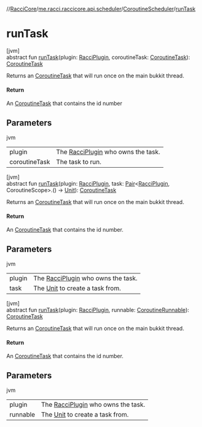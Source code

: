 //[RacciCore](../../../index.md)/[me.racci.raccicore.api.scheduler](../index.md)/[CoroutineScheduler](index.md)/[runTask](run-task.md)

# runTask

[jvm]\
abstract fun [runTask](run-task.md)(plugin: [RacciPlugin](../../me.racci.raccicore.api.plugin/-racci-plugin/index.md), coroutineTask: [CoroutineTask](../-coroutine-task/index.md)): [CoroutineTask](../-coroutine-task/index.md)

Returns an [CoroutineTask](../-coroutine-task/index.md) that will run once on the main bukkit thread.

#### Return

An [CoroutineTask](../-coroutine-task/index.md) that contains the id number

## Parameters

jvm

| | |
|---|---|
| plugin | The [RacciPlugin](../../me.racci.raccicore.api.plugin/-racci-plugin/index.md) who owns the task. |
| coroutineTask | The task to run. |

[jvm]\
abstract fun [runTask](run-task.md)(plugin: [RacciPlugin](../../me.racci.raccicore.api.plugin/-racci-plugin/index.md), task: [Pair](https://kotlinlang.org/api/latest/jvm/stdlib/kotlin/-pair/index.html)&lt;[RacciPlugin](../../me.racci.raccicore.api.plugin/-racci-plugin/index.md),
CoroutineScope&gt;.() -&gt; [Unit](https://kotlinlang.org/api/latest/jvm/stdlib/kotlin/-unit/index.html)): [CoroutineTask](../-coroutine-task/index.md)

Returns an [CoroutineTask](../-coroutine-task/index.md) that will run once on the main bukkit thread.

#### Return

An [CoroutineTask](../-coroutine-task/index.md) that contains the id number.

## Parameters

jvm

| | |
|---|---|
| plugin | The [RacciPlugin](../../me.racci.raccicore.api.plugin/-racci-plugin/index.md) who owns the task. |
| task | The [Unit](https://kotlinlang.org/api/latest/jvm/stdlib/kotlin/-unit/index.html) to create a task from. |

[jvm]\
abstract fun [runTask](run-task.md)(plugin: [RacciPlugin](../../me.racci.raccicore.api.plugin/-racci-plugin/index.md), runnable: [CoroutineRunnable](../-coroutine-runnable/index.md)): [CoroutineTask](../-coroutine-task/index.md)

Returns an [CoroutineTask](../-coroutine-task/index.md) that will run once on the main bukkit thread.

#### Return

An [CoroutineTask](../-coroutine-task/index.md) that contains the id number.

## Parameters

jvm

| | |
|---|---|
| plugin | The [RacciPlugin](../../me.racci.raccicore.api.plugin/-racci-plugin/index.md) who owns the task. |
| runnable | The [Unit](https://kotlinlang.org/api/latest/jvm/stdlib/kotlin/-unit/index.html) to create a task from. |

